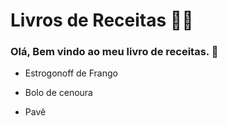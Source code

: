 # Livros de Receitas :man_cook:

### Olá, Bem vindo ao meu livro de receitas. :wave:

- Estrogonoff de Frango
- Bolo de cenoura   

- Pavê
